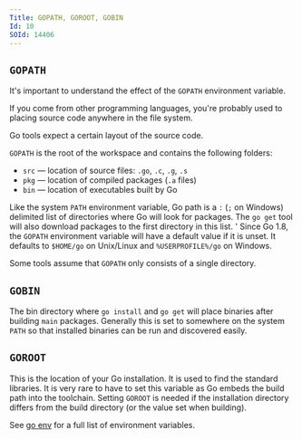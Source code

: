 ```yaml
---
Title: GOPATH, GOROOT, GOBIN
Id: 10
SOId: 14406
---
```


## `GOPATH`

It's important to understand the effect of the `GOPATH` environment variable.

If you come from other programming languages, you're probably used to placing source code anywhere in the file system.

Go tools expect a certain layout of the source code.

`GOPATH` is the root of the workspace and contains the following folders:

* `src` — location of source files: `.go`, `.c`, `.g`, `.s`
* `pkg` — location of compiled packages (`.a` files)
* `bin` — location of executables built by Go

Like the system `PATH` environment variable, Go path is a `:` (`;` on Windows) delimited list of directories where Go will look for packages. The `go get` tool will also download packages to the first directory in this list.
'
Since Go 1.8, the `GOPATH` environment variable will have a default value if it is unset. It defaults to `$HOME/go` on Unix/Linux and `%USERPROFILE%/go` on Windows.

Some tools assume that `GOPATH` only consists of a single directory.

## `GOBIN`

The bin directory where `go install` and `go get` will place binaries after building `main` packages. Generally this is set to somewhere on the system `PATH` so that installed binaries can be run and discovered easily.

## `GOROOT`

This is the location of your Go installation. It is used to find the standard libraries. It is very rare to have to set this variable as Go embeds the build path into the toolchain. Setting `GOROOT` is needed if the installation directory differs from the build directory (or the value set when building).

See [go env](328) for a full list of environment variables.
